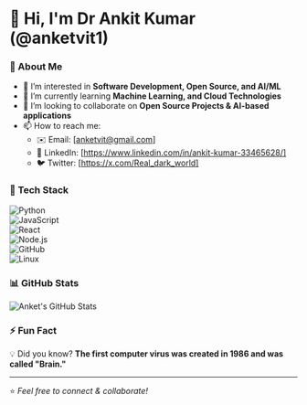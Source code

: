 # 👋 Hi, I'm Dr Ankit Kumar (@anketvit1)  

### 🚀 About Me  
- 👀 I’m interested in **Software Development, Open Source, and AI/ML**  
- 🌱 I’m currently learning **Machine Learning, and Cloud Technologies**  
- 💞️ I’m looking to collaborate on **Open Source Projects & AI-based applications**  
- 📫 How to reach me:  
  - ✉️ Email: [anketvit@gmail.com]  
  - 🔗 LinkedIn: [https://www.linkedin.com/in/ankit-kumar-33465628/]  
  - 🐦 Twitter: [https://x.com/Real_dark_world]  

### 🔧 Tech Stack  
![Python](https://img.shields.io/badge/-Python-blue?style=flat-square&logo=python)  
![JavaScript](https://img.shields.io/badge/-JavaScript-yellow?style=flat-square&logo=javascript)  
![React](https://img.shields.io/badge/-React-blue?style=flat-square&logo=react)  
![Node.js](https://img.shields.io/badge/-Node.js-green?style=flat-square&logo=node.js)  
![GitHub](https://img.shields.io/badge/-GitHub-black?style=flat-square&logo=github)  
![Linux](https://img.shields.io/badge/-Linux-gray?style=flat-square&logo=linux)  

### 📊 GitHub Stats  
![Anket's GitHub Stats](https://github-readme-stats.vercel.app/api?username=anketvit1&show_icons=true&theme=tokyonight)  

### ⚡ Fun Fact  
💡 Did you know? **The first computer virus was created in 1986 and was called "Brain."**  

---

⭐️ _Feel free to connect & collaborate!_  
